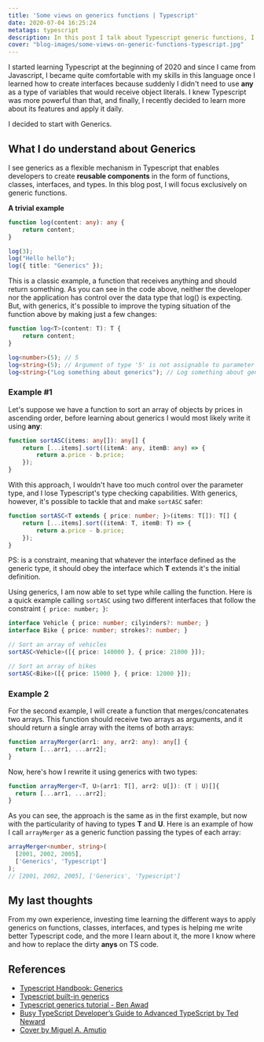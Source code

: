 ```yaml
---
title: 'Some views on generics functions | Typescript'
date: 2020-07-04 16:25:24
metatags: typescript
description: In this post I talk about Typescript generic functions, I show some practical examples
cover: "blog-images/some-views-on-generic-functions-typescript.jpg"
---
```


I started learning Typescript at the beginning of 2020 and since I came from Javascript, I became quite comfortable with my skills in this language once I learned how to create interfaces because suddenly I didn't need to use **any** as a type of variables that would receive object literals. I knew Typescript was more powerful than that, and finally, I recently decided to learn more about its features and apply it daily.

I decided to start with Generics.

## What I do understand about Generics

I see generics as a flexible mechanism in Typescript that enables developers to create **reusable components** in the form of functions, classes, interfaces, and types. In this blog post, I will focus exclusively on generic functions.

**A trivial example**

```typescript
function log(content: any): any {
	return content;
}

log(3);
log("Hello hello");
log({ title: "Generics" });
```

This is a classic example, a function that receives anything and should return something. As you can see in the code above, neither the developer nor the application has control over the data type that log() is expecting. But, with generics, it's possible to improve the typing situation of the function above by making just a few changes:

```typescript
function log<T>(content: T): T {
	return content;
}

log<number>(5); // 5
log<string>(5); // Argument of type '5' is not assignable to parameter of type 'string'.
log<string>("Log something about generics"); // Log something about generics
```

### Example #1

Let's suppose we have a function to sort an array of objects by prices in ascending order, before learning about generics I would most likely write it using **any**:

```typescript
function sortASC(items: any[]): any[] {
	return [...items].sort((itemA: any, itemB: any) => {
		return a.price - b.price;
	});
}
```

With this approach, I wouldn't have too much control over the parameter type, and I lose Typescript's type checking capabilities. With generics, however, it's possible to tackle that and make `sortASC` safer: 

```typescript
function sortASC<T extends { price: number; }>(items: T[]): T[] {
	return [...items].sort((itemA: T, itemB: T) => {
		return a.price - b.price;
	});
}
```

PS: **<T extends Interface>** is a constraint, meaning that whatever the interface defined as the generic type, it should obey the interface which **T** extends it's the initial definition.

Using generics, I am now able to set type while calling the function. Here is a quick example calling `sortASC` using two different interfaces that follow the constraint `{ price: number; }`:

```typescript
interface Vehicle { price: number; cilyinders?: number; }
interface Bike { price: number; strokes?: number; }

// Sort an array of vehicles
sortASC<Vehicle>([{ price: 140000 }, { price: 21000 }]);

// Sort an array of bikes
sortASC<Bike>([{ price: 15000 }, { price: 12000 }]);
```



### Example 2

For the second example, I will create a function that merges/concatenates two arrays. This function should receive two arrays as arguments, and it should return a single array with the items of both arrays:

```typescript
function arrayMerger(arr1: any, arr2: any): any[] {
  return [...arr1, ...arr2];
}
```

Now, here's how I rewrite it using generics with two types:

```typescript
function arrayMerger<T, U>(arr1: T[], arr2: U[]): (T | U)[]{
  return [...arr1, ...arr2];
}
```

As you can see, the approach is the same as in the first example, but now with the particularity of having to types **T** and **U**. Here is an example of how I call `arrayMerger` as a generic function passing the types of each array:

```typescript
arrayMerger<number, string>(
  [2001, 2002, 2005],
  ['Generics', 'Typescript']
);
// [2001, 2002, 2005], ['Generics', 'Typescript']
```

## My last thoughts

From my own experience, investing time learning the different ways to apply generics on functions, classes, interfaces, and types is helping me write better Typescript code, and the more I learn about it, the more I know where and how to replace the dirty **anys** on TS code. 

## References

* [Typescript Handbook: Generics](https://www.typescriptlang.org/docs/handbook/generics.html)
* [Typescript built-in generics](https://fettblog.eu/typescript-built-in-generics/)
* [Typescript generics tutorial - Ben Awad](https://www.youtube.com/watch?v=nViEqpgwxHE)
* [Busy TypeScript Developer’s Guide to Advanced TypeScript by Ted Neward](https://www.youtube.com/watch?v=wD5WGkOEJRs)
* [Cover by Miguel A. Amutio](https://unsplash.com/photos/V6SR_VvxAQ0)